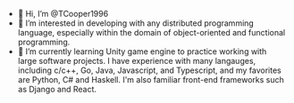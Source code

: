 - 👋 Hi, I’m @TCooper1996
- 👀 I’m interested in developing with any distributed programming language, especially within the domain of object-oriented and functional programming.
- 🌱 I’m currently learning Unity game engine to practice working with large software projects.
I have experience with many langauges, including c/c++, Go, Java, Javascript, and Typescript, and my favorites are Python, C# and Haskell.
I'm also familiar front-end frameworks such as Django and React.

<!---
TCooper1996/TCooper1996 is a ✨ special ✨ repository because its `README.md` (this file) appears on your GitHub profile.
You can click the Preview link to take a look at your changes.
--->
